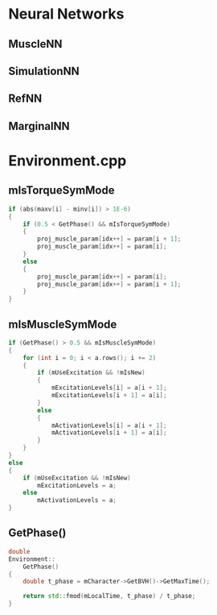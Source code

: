 # Neural Networks


## MuscleNN

## SimulationNN

## RefNN

## MarginalNN


# Environment.cpp

## mIsTorqueSymMode
```cpp
if (abs(maxv[i] - minv[i]) > 1E-6)
{
    if (0.5 < GetPhase() && mIsTorqueSymMode)
    {
        proj_muscle_param[idx++] = param[i + 1];
        proj_muscle_param[idx++] = param[i];
    }
    else
    {
        proj_muscle_param[idx++] = param[i];
        proj_muscle_param[idx++] = param[i + 1];
    }
}
```

## mIsMuscleSymMode
```cpp
if (GetPhase() > 0.5 && mIsMuscleSymMode)
{
    for (int i = 0; i < a.rows(); i += 2)
    {
        if (mUseExcitation && !mIsNew)
        {
            mExcitationLevels[i] = a[i + 1];
            mExcitationLevels[i + 1] = a[i];
        }
        else
        {
            mActivationLevels[i] = a[i + 1];
            mActivationLevels[i + 1] = a[i];
        }
    }
}
else
{
    if (mUseExcitation && !mIsNew)
        mExcitationLevels = a;
    else
        mActivationLevels = a;
}
```

## GetPhase()
```cpp
double
Environment::
	GetPhase()
{
	double t_phase = mCharacter->GetBVH()->GetMaxTime();

	return std::fmod(mLocalTime, t_phase) / t_phase;
}
```